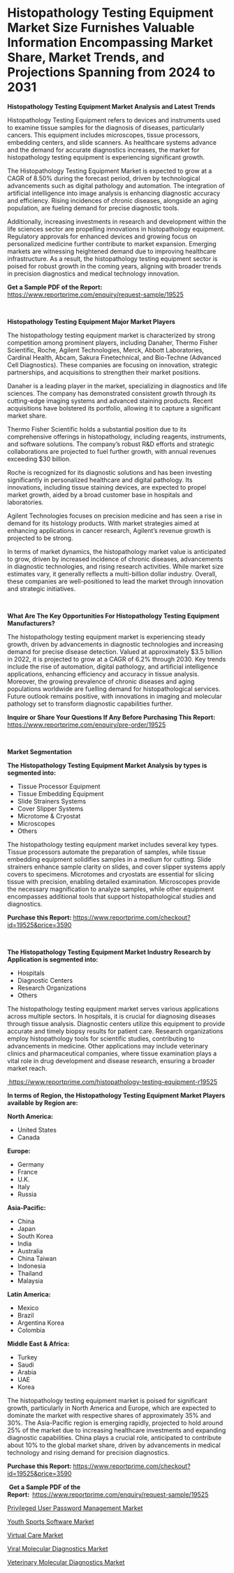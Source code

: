 <p><h1>Histopathology Testing Equipment Market Size Furnishes Valuable Information Encompassing Market Share, Market Trends, and Projections Spanning from 2024 to 2031</h1></p><p><strong>Histopathology Testing Equipment Market Analysis and Latest Trends</strong></p>
<p><p>Histopathology Testing Equipment refers to devices and instruments used to examine tissue samples for the diagnosis of diseases, particularly cancers. This equipment includes microscopes, tissue processors, embedding centers, and slide scanners. As healthcare systems advance and the demand for accurate diagnostics increases, the market for histopathology testing equipment is experiencing significant growth.</p><p>The Histopathology Testing Equipment Market is expected to grow at a CAGR of 8.50% during the forecast period, driven by technological advancements such as digital pathology and automation. The integration of artificial intelligence into image analysis is enhancing diagnostic accuracy and efficiency. Rising incidences of chronic diseases, alongside an aging population, are fueling demand for precise diagnostic tools.</p><p>Additionally, increasing investments in research and development within the life sciences sector are propelling innovations in histopathology equipment. Regulatory approvals for enhanced devices and growing focus on personalized medicine further contribute to market expansion. Emerging markets are witnessing heightened demand due to improving healthcare infrastructure. As a result, the histopathology testing equipment sector is poised for robust growth in the coming years, aligning with broader trends in precision diagnostics and medical technology innovation.</p></p>
<p><strong>Get a Sample PDF of the Report:&nbsp;</strong> <a href="https://www.reportprime.com/enquiry/request-sample/19525?utm_campaign=1130&utm_medium=2&utm_source=Github&utm_content=ia&utm_term=23112024&utm_id=histopathology-testing-equipment">https://www.reportprime.com/enquiry/request-sample/19525</a></p>
<p>&nbsp;</p>
<p><strong>Histopathology Testing Equipment Major Market Players</strong></p>
<p><p>The histopathology testing equipment market is characterized by strong competition among prominent players, including Danaher, Thermo Fisher Scientific, Roche, Agilent Technologies, Merck, Abbott Laboratories, Cardinal Health, Abcam, Sakura Finetechnical, and Bio-Techne (Advanced Cell Diagnostics). These companies are focusing on innovation, strategic partnerships, and acquisitions to strengthen their market positions.</p><p>Danaher is a leading player in the market, specializing in diagnostics and life sciences. The company has demonstrated consistent growth through its cutting-edge imaging systems and advanced staining products. Recent acquisitions have bolstered its portfolio, allowing it to capture a significant market share.</p><p>Thermo Fisher Scientific holds a substantial position due to its comprehensive offerings in histopathology, including reagents, instruments, and software solutions. The company’s robust R&D efforts and strategic collaborations are projected to fuel further growth, with annual revenues exceeding $30 billion.</p><p>Roche is recognized for its diagnostic solutions and has been investing significantly in personalized healthcare and digital pathology. Its innovations, including tissue staining devices, are expected to propel market growth, aided by a broad customer base in hospitals and laboratories.</p><p>Agilent Technologies focuses on precision medicine and has seen a rise in demand for its histology products. With market strategies aimed at enhancing applications in cancer research, Agilent’s revenue growth is projected to be strong.</p><p>In terms of market dynamics, the histopathology market value is anticipated to grow, driven by increased incidence of chronic diseases, advancements in diagnostic technologies, and rising research activities. While market size estimates vary, it generally reflects a multi-billion dollar industry. Overall, these companies are well-positioned to lead the market through innovation and strategic initiatives.</p></p>
<p>&nbsp;</p>
<p><strong>What Are The Key Opportunities For Histopathology Testing Equipment Manufacturers?</strong></p>
<p><p>The histopathology testing equipment market is experiencing steady growth, driven by advancements in diagnostic technologies and increasing demand for precise disease detection. Valued at approximately $3.5 billion in 2022, it is projected to grow at a CAGR of 6.2% through 2030. Key trends include the rise of automation, digital pathology, and artificial intelligence applications, enhancing efficiency and accuracy in tissue analysis. Moreover, the growing prevalence of chronic diseases and aging populations worldwide are fuelling demand for histopathological services. Future outlook remains positive, with innovations in imaging and molecular pathology set to transform diagnostic capabilities further.</p></p>
<p><strong>Inquire or Share Your Questions If Any Before Purchasing This Report:</strong> <a href="https://www.reportprime.com/enquiry/pre-order/19525?utm_campaign=1130&utm_medium=2&utm_source=Github&utm_content=ia&utm_term=23112024&utm_id=histopathology-testing-equipment">https://www.reportprime.com/enquiry/pre-order/19525</a></p>
<p>&nbsp;</p>
<p><strong>Market Segmentation</strong></p>
<p><strong>The Histopathology Testing Equipment Market Analysis by types is segmented into:</strong></p>
<p><ul><li>Tissue Processor Equipment</li><li>Tissue Embedding Equipment</li><li>Slide Strainers Systems</li><li>Cover Slipper Systems</li><li>Microtome & Cryostat</li><li>Microscopes</li><li>Others</li></ul></p>
<p><p>The histopathology testing equipment market includes several key types. Tissue processors automate the preparation of samples, while tissue embedding equipment solidifies samples in a medium for cutting. Slide strainers enhance sample clarity on slides, and cover slipper systems apply covers to specimens. Microtomes and cryostats are essential for slicing tissue with precision, enabling detailed examination. Microscopes provide the necessary magnification to analyze samples, while other equipment encompasses additional tools that support histopathological studies and diagnostics.</p></p>
<p><strong>Purchase this Report:&nbsp;</strong><a href="https://www.reportprime.com/checkout?id=19525&price=3590&utm_campaign=1130&utm_medium=2&utm_source=Github&utm_content=ia&utm_term=23112024&utm_id=histopathology-testing-equipment">https://www.reportprime.com/checkout?id=19525&price=3590</a></p>
<p>&nbsp;</p>
<p><strong>The Histopathology Testing Equipment Market Industry Research by Application is segmented into:</strong></p>
<p><ul><li>Hospitals</li><li>Diagnostic Centers</li><li>Research Organizations</li><li>Others</li></ul></p>
<p><p>The histopathology testing equipment market serves various applications across multiple sectors. In hospitals, it is crucial for diagnosing diseases through tissue analysis. Diagnostic centers utilize this equipment to provide accurate and timely biopsy results for patient care. Research organizations employ histopathology tools for scientific studies, contributing to advancements in medicine. Other applications may include veterinary clinics and pharmaceutical companies, where tissue examination plays a vital role in drug development and disease research, ensuring a broader market reach.</p></p>
<p><a href="https://www.reportprime.com/histopathology-testing-equipment-r19525?utm_campaign=1130&utm_medium=2&utm_source=Github&utm_content=ia&utm_term=23112024&utm_id=histopathology-testing-equipment">&nbsp;https://www.reportprime.com/histopathology-testing-equipment-r19525</a></p>
<p><strong>In terms of Region, the Histopathology Testing Equipment Market Players available by Region are:</strong></p>
<p>
    <p> <strong> North America: </strong>
        <ul>
            <li>United States</li>
            <li>Canada</li>
        </ul>
        </p> 
    <p> <strong> Europe: </strong>
        <ul>
            <li>Germany</li>
            <li>France</li>
            <li>U.K.</li>
            <li>Italy</li>
            <li>Russia</li>
        </ul>
        </p> 
    <p> <strong> Asia-Pacific: </strong>
        <ul>
            <li>China</li>
            <li>Japan</li>
            <li>South Korea</li>
            <li>India</li>
            <li>Australia</li>
            <li>China Taiwan</li>
            <li>Indonesia</li>
            <li>Thailand</li>
            <li>Malaysia</li>
        </ul>
        </p> 
    <p> <strong> Latin America: </strong>
        <ul>
            <li>Mexico</li>
            <li>Brazil</li>
            <li>Argentina Korea</li>
            <li>Colombia</li>
        </ul>
        </p> 
    <p> <strong> Middle East & Africa: </strong>
        <ul>
            <li>Turkey</li>
            <li>Saudi</li>
            <li>Arabia</li>
            <li>UAE</li>
            <li>Korea</li>
        </ul>
    </p>
    </p>
<p><p>The histopathology testing equipment market is poised for significant growth, particularly in North America and Europe, which are expected to dominate the market with respective shares of approximately 35% and 30%. The Asia-Pacific region is emerging rapidly, projected to hold around 25% of the market due to increasing healthcare investments and expanding diagnostic capabilities. China plays a crucial role, anticipated to contribute about 10% to the global market share, driven by advancements in medical technology and rising demand for precision diagnostics.</p></p>
<p><strong>Purchase this Report: </strong><a href="https://www.reportprime.com/checkout?id=19525&price=3590&utm_campaign=1130&utm_medium=2&utm_source=Github&utm_content=ia&utm_term=23112024&utm_id=histopathology-testing-equipment">https://www.reportprime.com/checkout?id=19525&price=3590</a></p>
<p>&nbsp;<strong>Get a Sample PDF of the Report:&nbsp;&nbsp;</strong><a href="https://www.reportprime.com/enquiry/request-sample/19525?utm_campaign=1130&utm_medium=2&utm_source=Github&utm_content=ia&utm_term=23112024&utm_id=histopathology-testing-equipment">https://www.reportprime.com/enquiry/request-sample/19525</a></p>
<p><strong></strong></p>
<p><p><a href="https://issuu.com/reportprime-2/docs/privileged-user-password-management_d56a4d588b861a?utm_campaign=1130&utm_medium=2&utm_source=Github&utm_content=ia&utm_term=23112024&utm_id=histopathology-testing-equipment">Privileged User Password Management Market</a></p><p><a href="https://issuu.com/reportprime-2/docs/youth-sports-software-market-size-2_47cff068be3ab7?utm_campaign=1130&utm_medium=2&utm_source=Github&utm_content=ia&utm_term=23112024&utm_id=histopathology-testing-equipment">Youth Sports Software Market</a></p><p><a href="https://www.linkedin.com/pulse/report-virtual-care-market-rapid-expansion-cagr-113-trends-4pcke?utm_campaign=1130&utm_medium=2&utm_source=Github&utm_content=ia&utm_term=23112024&utm_id=histopathology-testing-equipment">Virtual Care Market</a></p><p><a href="https://www.linkedin.com/pulse/viral-molecular-diagnostics-market-trends-projected-cagr-uinre?utm_campaign=1130&utm_medium=2&utm_source=Github&utm_content=ia&utm_term=23112024&utm_id=histopathology-testing-equipment">Viral Molecular Diagnostics Market</a></p><p><a href="https://www.linkedin.com/pulse/comprehensive-veterinary-molecular-diagnostics-market-mfoae?utm_campaign=1130&utm_medium=2&utm_source=Github&utm_content=ia&utm_term=23112024&utm_id=histopathology-testing-equipment">Veterinary Molecular Diagnostics Market</a></p></p>